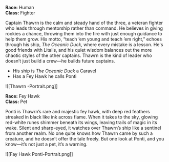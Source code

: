 **Race:** Human  
**Class:** Fighter

Captain Thawrn is the calm and steady hand of the three, a veteran fighter who leads through mentorship rather than command. He believes in giving rookies a chance, throwing them into the fire with just enough guidance to help them grow. His motto, “teach ’em young and teach ’em right,” echoes through his ship, _The Oceanic Duck_, where every mistake is a lesson. He's good friends with Litalis, and his quiet wisdom balances out the more chaotic styles of the other captains. Thawrn is the kind of leader who doesn’t just build a crew—he builds future captains.

- His ship is _The Oceanic Duck_ a Caravel
- Has a Fey Hawk he calls Ponti



![[Thawrn -Portrait.png]]

**Race:** Fey Hawk  
**Class:** Pet

Ponti is Thawrn’s rare and majestic fey hawk, with deep red feathers streaked in black like ink across flame. When it takes to the sky, glowing red-white runes shimmer beneath its wings, leaving trails of magic in its wake. Silent and sharp-eyed, it watches over Thawrn’s ship like a sentinel from another realm. No one quite knows how Thawrn came by such a creature, and he doesn’t offer the tale freely. But one look at Ponti, and you know—it’s not just a pet, it’s a warning.


![[Fay Hawk Ponti-Portrait.png]]


